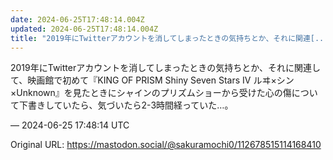 ```yaml
---
date: 2024-06-25T17:48:14.004Z
updated: 2024-06-25T17:48:14.004Z
title: "2019年にTwitterアカウントを消してしまったときの気持ちとか、それに関連[...]"
---
```


<p>2019年にTwitterアカウントを消してしまったときの気持ちとか、それに関連して、映画館で初めて『KING OF PRISM Shiny Seven Stars IV ルヰ×シン×Unknown』を見たときにシャインのプリズムショーから受けた心の傷について下書きしていたら、気づいたら2-3時間経っていた…。</p>

&mdash; 2024-06-25 17:48:14 UTC

Original URL: https://mastodon.social/@sakuramochi0/112678515114168410
